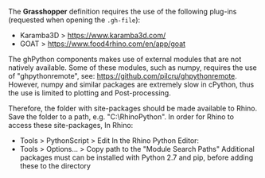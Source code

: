 The **Grasshopper** definition requires the use of the following plug-ins (requested when opening the `.gh-file`):
- Karamba3D     > https://www.karamba3d.com/
- GOAT          > https://www.food4rhino.com/en/app/goat

The ghPython components makes use of external modules that are not natively available. Some of these modules, such as numpy, requires the use of 
"ghpythonremote", see: https://github.com/pilcru/ghpythonremote. However, numpy and similar packages are extremely slow in cPython, thus the use is limited to plotting and Post-processing. 

Therefore, the folder with site-packages should be 
made available to Rhino. Save the folder to a path, e.g. "C:\RhinoPython". 
In order for Rhino to access these site-packages,
In Rhino: 
- Tools > PythonScript > Edit 
In the Rhino Python Editor:
- Tools > Options... > Copy path to the "Module Search Paths"
Additional packages must can be installed with Python 2.7 and pip, before adding these to the directory
